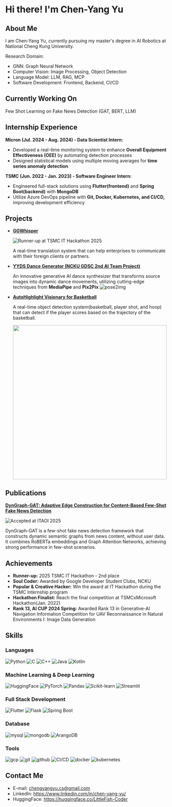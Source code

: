 # Hi there! I'm Chen-Yang Yu

## About Me

I am Chen-Yang Yu, currently pursuing my master's degree in AI Robotics at National Cheng Kung University.

Research Domain:
- GNN: Graph Neural Network
- Computer Vision: Image Processing, Object Detection
- Language Model: LLM, RAG, MCP
- Software Development: Frontend, Backend, CI/CD

## Currently Working On

Few Shot Learning on Fake News Detection (GAT, BERT, LLM)

## Internship Experience
**Micron (Jul. 2024 - Aug. 2024) - Data Scientist Intern:**
- Developed a real-time monitoring system to enhance **Overall Equipment Effectiveness (OEE)** by automating
detection processes
- Designed statistical models using multiple moving averages for **time series anomaly detection**

**TSMC (Jun. 2022 - Jan. 2023) - Software Engineer Intern:**
- Engineered full-stack solutions using **Flutter(frontend)** and **Spring Boot(backend)** with **MongoDB**
- Utilize Azure DevOps pipeline with **Git, Docker, Kubernetes, and CI/CD,** improving development efficiency

## Projects
- **[GGWhisper](https://github.com/LittleFish-Coder/GGWhisper)**
    
    ![Runner-up at TSMC IT Hackathon 2025](https://img.shields.io/badge/Runner--up-TSMC%20IT%20Hackathon%202025-blue)
    
    A real-time translation system that can help enterprises to communicate with their foreign clients or partners.

- **[YYDS Dance Generator (NCKU GDSC 2nd AI Team Project)](https://github.com/LittleFish-Coder/yyds-dance-generator)**

    An innovative generative AI dance synthesizer that transforms source images into dynamic dance movements, utilizing cutting-edge techniques from **MediaPipe** and **Pix2Pix**
    ![pose2img](https://github.com/LittleFish-Coder/yyds-dance-generator/blob/master/src/pix2pixHD/magnetic_dance2pose2fish.gif?raw=true)

- **[AutoHighlight Visionary for Basketball](https://github.com/LittleFish-Coder/autohighlight-visionary)**

    A real-time object detection system(basketball, player shot, and hoop) that can detect if the player scores based on the trajectory of the basketball.
    
    <img src="https://github.com/LittleFish-Coder/autohighlight-visionary/blob/master/src/scoring.gif?raw=true" width="480">

## Publications

**[DynGraph-GAT: Adaptive Edge Construction for Content-Based Few-Shot Fake News Detection](https://github.com/LittleFish-Coder/DynGraph-GAT)**

![Accepted at ITAOI 2025](https://img.shields.io/badge/Accepted-ITAOI%202025-blue)

DynGraph-GAT is a few-shot fake news detection framework that constructs dynamic semantic graphs from news content, without user data. It combines RoBERTa embeddings and Graph Attention Networks, achieving strong performance in few-shot scenarios.

## Achievements
- **Runner-up:** 2025 TSMC IT Hackathon - 2nd place
- **Soul Coder:** Awarded by Google Developer Student Clubs, NCKU
- **Popular & Creative Hacker:** Win the award at IT Hackathon during the TSMC Internship program
- **Hackathon Finalist:** Reach the final competition at TSMCxMicrosoft Hackathon(Jan. 2022)
- **Rank 13, AI CUP 2024 Spring:** Awarded Rank 13 in Generative-AI Navigation Information Competition for UAV
Reconnaissance in Natural Environments I: Image Data Generation

## Skills

### Languages

![Python](https://img.shields.io/badge/Python-3776AB?style=for-the-badge&logo=python&logoColor=white)
![C](https://img.shields.io/badge/C-00599C?style=for-the-badge&logo=c&logoColor=white)
![C++](https://img.shields.io/badge/C++-00599C?style=for-the-badge&logo=c%2B%2B&logoColor=white)
![Java](https://img.shields.io/badge/Java-007396?style=for-the-badge&logo=java&logoColor=white)
![Kotlin](https://img.shields.io/badge/Kotlin-0095D5?style=for-the-badge&logo=kotlin&logoColor=white)

### Machine Learning & Deep Learning
![HuggingFace](https://img.shields.io/badge/HuggingFace-FF9900?style=for-the-badge&logo=huggingface&logoColor=white)
![PyTorch](https://img.shields.io/badge/PyTorch-EE4C2C?style=for-the-badge&logo=pytorch&logoColor=white)
![Pandas](https://img.shields.io/badge/Pandas-150458?style=for-the-badge&logo=pandas&logoColor=white)
![Scikit-learn](https://img.shields.io/badge/Scikit_learn-F7931E?style=for-the-badge&logo=scikit-learn&logoColor=white)
![Streamlit](https://img.shields.io/badge/Streamlit-FF4B4B?style=for-the-badge&logo=streamlit&logoColor=white)

### Full Stack Development

![Flutter](https://img.shields.io/badge/Flutter-02569B?style=for-the-badge&logo=flutter&logoColor=white)
![Flask](https://img.shields.io/badge/Flask-000000?style=for-the-badge&logo=flask&logoColor=white)
![Spring Boot](https://img.shields.io/badge/Spring_Boot-6DB33F?style=for-the-badge&logo=spring-boot&logoColor=white)

### Database

![mysql](https://img.shields.io/badge/Mysql-4479A1?style=for-the-badge&logo=mysql&logoColor=white)
![mongodb](https://img.shields.io/badge/Mongodb-47A248?style=for-the-badge&logo=mongodb&logoColor=white)
![ArangoDB](https://img.shields.io/badge/ArangoDB-4AAE49?style=for-the-badge&logo=arangodb&logoColor=white)

### Tools

![gcp](https://img.shields.io/badge/GCP-FF9900?style=for-the-badge&logo=google-cloud&logoColor=white)
![git](https://img.shields.io/badge/Git-F05032?style=for-the-badge&logo=git&logoColor=white)
![github](https://img.shields.io/badge/GitHub-181717?style=for-the-badge&logo=github&logoColor=white)
![CI/CD](https://img.shields.io/badge/CI/CD-000000?style=for-the-badge&logo=github-actions&logoColor=white)
![docker](https://img.shields.io/badge/Docker-2496ED?style=for-the-badge&logo=docker&logoColor=white)
![kubernetes](https://img.shields.io/badge/Kubernetes-326CE5?style=for-the-badge&logo=kubernetes&logoColor=white)

## Contact Me

- E-mail: chengyangyu.cs@gmail.com
- LinkedIn: https://www.linkedin.com/in/chen-yang-yu/
- HuggingFace: https://huggingface.co/LittleFish-Coder
